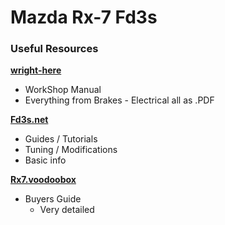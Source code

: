 # Mazda Rx-7 Fd3s

### Useful Resources
[**wright-here**](http://wright-here.net/cars/rx7/94_manual.html)
- WorkShop Manual
- Everything from Brakes - Electrical all as .PDF

[**Fd3s.net**](http://www.fd3s.net/)
  - Guides / Tutorials
  - Tuning / Modifications
  - Basic info

[**Rx7.voodoobox**](http://rx7.voodoobox.net/infofaq/bguide3g/bguide3g.html)
- Buyers Guide
  - Very detailed
